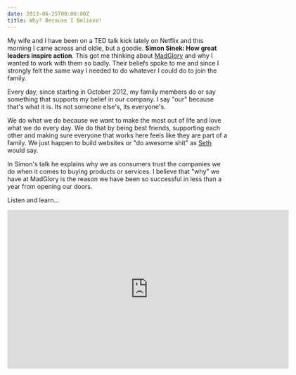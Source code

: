 ```yaml
---
date: 2013-06-25T00:00:00Z
title: Why? Because I Believe!
---
```


My wife and I have been on a TED talk kick lately on Netflix and this morning I came across and oldie, but a goodie. **Simon Sinek: How great leaders inspire action**. This got me thinking about [MadGlory](http://twitter.com/madglory) and why I wanted to work with them so badly. Their beliefs spoke to me and since I strongly felt the same way I needed to do whatever I could do to join the family.

Every day, since starting in October 2012, my family members do or say something that supports my belief in our company. I say "our" because that's what it is. Its not someone else's, its everyone's.

We do what we do because we want to make the most out of life and love what we do every day. We do that by being best friends, supporting each other and making sure everyone that works here feels like they are part of a family. We just happen to build websites or "do awesome shit" as [Seth](http://twitter.com/sethlouey) would say.

In Simon's talk he explains why we as consumers trust the companies we do when it comes to buying products or services. I believe that "why" we have at MadGlory is the reason we have been so successful in less than a year from opening our doors.

Listen and learn...

<iframe src="http://embed.ted.com/talks/simon_sinek_how_great_leaders_inspire_action.html" width="640" height="360" frameborder="0" scrolling="no" webkitAllowFullScreen mozallowfullscreen allowFullScreen></iframe>
